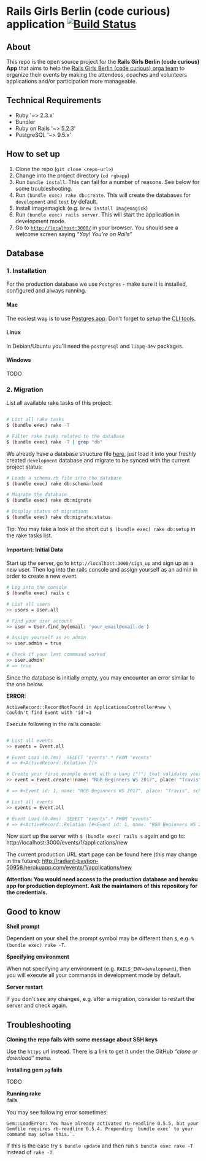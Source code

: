 # Rails Girls Berlin (code curious) application [![Build Status](https://travis-ci.org/rubymonsters/rgbapp.svg?branch=master)](https://travis-ci.org/rubymonsters/rgbapp)

## About

This repo is the open source project for the **Rails Girls Berlin (code curious) App** that aims to help the [Rails Girls Berlin (code curious) orga team](http://railsgirlsberlin.de) to organize their events by making the attendees, coaches and volunteers applications and/or participation more manageable.

## Technical Requirements

- Ruby '~> 2.3.x'
- Bundler
- Ruby on Rails '~> 5.2.3'
- PostgreSQL '~> 9.5.x'

## How to set up

1. Clone the repo (`git clone <repo-url>`)
1. Change into the project directory (`cd rgbapp`)
1. Run `bundle install`. This can fail for a number of reasons. See below for some troubleshooting.
1. Run `(bundle exec) rake db:create`. This will create the databases for `development` and `test` by default.
1. Install imagemagick (e.g. `brew install imagemagick`)
1. Run `(bundle exec) rails server`. This will start the application in development mode.
1. Go to [`http://localhost:3000/`](http://localhost:3000/) in your browser. You should see a welcome screen saying *“Yay! You're on Rails”*

## Database

### 1. Installation

For the production database we use `Postgres` - make sure it is installed, configured and always running.

#### Mac

The easiest way is to use [Postgres.app](http://postgresapp.com/). Don't forget to setup the [CLI tools](http://postgresapp.com/documentation/cli-tools.html).

#### Linux

In Debian/Ubuntu you'll need the `postgresql` and `libpq-dev` packages.

#### Windows

TODO

### 2. Migration

List all available rake tasks of this project:

```bash

# List all rake tasks
$ (bundle exec) rake -T

# Filter rake tasks related to the database
$ (bundle exec) rake -T | grep "db"
```

We already have a database structure file [here](https://github.com/rubymonsters/rgbapp/blob/master/db/schema.rb), just load it into your freshly created `development` database and migrate to be synced with the current project status:

```bash
# Loads a schema.rb file into the database
$ (bundle exec) rake db:schema:load

# Migrate the database
$ (bundle exec) rake db:migrate

# Display status of migrations
$ (bundle exec) rake db:migrate:status
```

Tip: You may take a look at the short cut `$ (bundle exec) rake db:setup` in the rake tasks list.

#### Important: Initial Data

Start up the server, go to `http://localhost:3000/sign_up` and sign up as a new user. Then log into the rails console and assign yourself as an admin in order to create a new event.

```bash
# Log into the console
$ (bundle exec) rails c

# List all users
>> users = User.all

# Find your user account
>> user = User.find_by(email: 'your_email@email.de')

# Assign yourself as an admin
>> user.admin = true

# Check if your last commmand worked
>> user.admin?
# => true

```

Since the database is initially empty, you may encounter an error similar to the one below.

**ERROR:**

```
ActiveRecord::RecordNotFound in ApplicationsController#new \
Couldn't find Event with 'id'=1
```

Execute following in the rails console:
```bash

# List all events
>> events = Event.all

# Event Load (0.7ms)  SELECT "events".* FROM "events"
# => #<ActiveRecord::Relation []>

# Create your first example event with a bang ("!") that validates your input immediately
>> event = Event.create!(name: "RGB Beginners WS 2017", place: "Travis", scheduled_at: "2017-10-31", application_start: "2017-10-02", application_end: "2017-10-20", confirmation_date: "2017-10-25")

# => #<Event id: 1, name: "RGB Beginners WS 2017", place: "Travis", scheduled_at: "2017-10-31 00:00:00", created_at: "2017-10-02 00:00:00", updated_at: "2017-10-02 00:00:00", application_start: "2017-10-02 00:00:00", application_end: "2017-10-20 00:00:00", confirmation_date: "2017-10-25 00:00:00">

# List all events
>> events = Event.all

# Event Load (0.4ms)  SELECT "events".* FROM "events"
# => #<ActiveRecord::Relation [#<Event id: 1, name: "RGB Beginners WS 2017", place: "Travis", scheduled_at: "2017-10-31 00:00:00", created_at: "2017-10-03 12:55:54", updated_at: "2017-10-03 12:55:54", application_start: "2017-10-02 00:00:00", application_end: "2017-10-20 00:00:00", confirmation_date: "2017-10-25 00:00:00">]>
```

Now start up the server with `$ (bundle exec) rails s` again and go to:
http://localhost:3000/events/1/applications/new

The current production URL start page can be found here (this may change in the future):
http://radiant-bastion-50958.herokuapp.com/events/1/applications/new

**Attention: You would need access to the production database and heroku app for production deployment. Ask the maintainers of this repository for the credentials.**


## Good to know

**Shell prompt**

Dependent on your shell the prompt symbol may be different than `$`, e.g. `% (bundle exec) rake -T`.

**Specifying environment**

When not specifying any environment (e.g. `RAILS_ENV=development`), then you will execute all your commands in development mode by default.

**Server restart**

If you don't see any changes, e.g. after a migration, consider to restart the server and check again.

## Troubleshooting

**Cloning the repo fails with some message about SSH keys**

Use the `https` url instead. There is a link to get it under the GitHub *“clone or download”* menu.

**Installing gem `pg` fails**

TODO

**Running rake <option> fails**

You may see following error sometimes:

```
Gem::LoadError: You have already activated rb-readline 0.5.5, but your Gemfile requires rb-readline 0.5.4. Prepending `bundle exec` to your command may solve this.`.
```
If this is the case try `$ bundle update` and then run `$ bundle exec rake -T` instead of `rake -T`.
